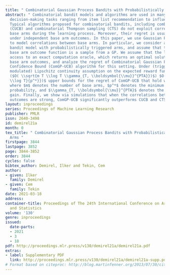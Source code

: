 ```yaml
---
title: " Combinatorial Gaussian Process Bandits with Probabilistically Triggered Arms "
abstract: " Combinatorial bandit models and algorithms are used in many sequential
  decision-making tasks ranging from item list recommendation to influence maximization.
  Typical algorithms proposed for combinatorial bandits, including combinatorial UCB
  (CUCB) and combinatorial Thompson sampling (CTS) do not exploit correlations between
  base arms during the learning process. Moreover, their regret is usually analyzed
  under independent base arm outcomes. In this paper, we use Gaussian Processes (GPs)
  to model correlations between base arms. In particular, we consider a combinatorial
  bandit model with probabilistically triggered arms, and assume that the expected
  base arm outcome function is a sample from a GP. We assume that the learner has
  access to an exact computation oracle, which returns an optimal solution given expected
  base arm outcomes, and analyze the regret of Combinatorial Gaussian Process Upper
  Confidence Bound (ComGP-UCB) algorithm for this setting. Under (triggering probability
  modulated) Lipschitz continuity assumption on the expected reward function, we derive
  ($O( \\sqrt{m T \\log T \\gamma_{T, \\boldsymbol{\\mu}}^{PTA}})$) $O(m \\sqrt{\\frac{T
  \\log T}{p^*}})$ upper bounds for the regret of ComGP-UCB that hold with high probability,
  where $m$ denotes the number of base arms, $p^*$ denotes the minimum non-zero triggering
  probability, and $\\gamma_{T, \\boldsymbol{\\mu}}^{PTA}$ denotes the pseudo-information
  gain. Finally, we show via simulations that when the correlations between base arm
  outcomes are strong, ComGP-UCB significantly outperforms CUCB and CTS. "
layout: inproceedings
series: Proceedings of Machine Learning Research
publisher: PMLR
issn: 2640-3498
id: demirel21a
month: 0
tex_title: " Combinatorial Gaussian Process Bandits with Probabilistically Triggered
  Arms "
firstpage: 3844
lastpage: 3852
page: 3844-3852
order: 3844
cycles: false
bibtex_author: Demirel, Ilker and Tekin, Cem
author:
- given: Ilker
  family: Demirel
- given: Cem
  family: Tekin
date: 2021-03-18
address: 
container-title: Proceedings of The 24th International Conference on Artificial Intelligence
  and Statistics
volume: '130'
genre: inproceedings
issued:
  date-parts:
  - 2021
  - 3
  - 18
pdf: http://proceedings.mlr.press/v130/demirel21a/demirel21a.pdf
extras:
- label: Supplementary PDF
  link: http://proceedings.mlr.press/v130/demirel21a/demirel21a-supp.pdf
# Format based on citeproc: http://blog.martinfenner.org/2013/07/30/citeproc-yaml-for-bibliographies/
---
```


